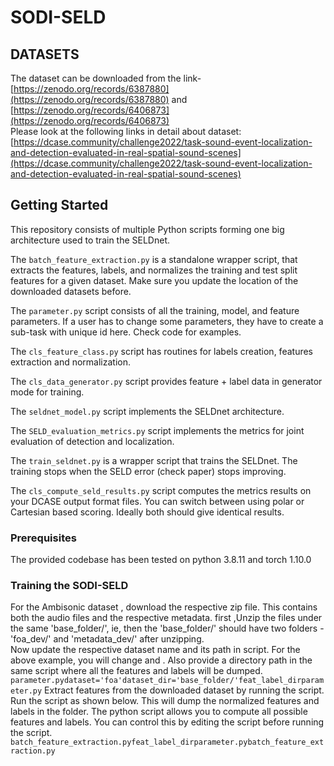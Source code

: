 # SODI-SELD
## DATASETS
The dataset can be downloaded from the link-[https://zenodo.org/records/6387880](https://zenodo.org/records/6387880) and [https://zenodo.org/records/6406873](https://zenodo.org/records/6406873)  
Please look at the following links in detail about dataset:[https://dcase.community/challenge2022/task-sound-event-localization-and-detection-evaluated-in-real-spatial-sound-scenes](https://dcase.community/challenge2022/task-sound-event-localization-and-detection-evaluated-in-real-spatial-sound-scenes)
## Getting Started
This repository consists of multiple Python scripts forming one big architecture used to train the SELDnet.
  
  The `batch_feature_extraction.py` is a standalone wrapper script, that extracts the features, labels, and normalizes the training and test split features for a given dataset. Make sure you update the location of the downloaded datasets before.
  
  The `parameter.py` script consists of all the training, model, and feature parameters. If a user has to change some parameters, they have to create a sub-task with unique id here. Check code for examples.
  
  The `cls_feature_class.py` script has routines for labels creation, features extraction and normalization.
  
  The `cls_data_generator.py` script provides feature + label data in generator mode for training.
  
  The `seldnet_model.py` script implements the SELDnet architecture.
  
  The `SELD_evaluation_metrics.py` script implements the metrics for joint evaluation of detection and localization.
  
  The `train_seldnet.py` is a wrapper script that trains the SELDnet. The training stops when the SELD error (check paper) stops improving.
  
  The `cls_compute_seld_results.py` script computes the metrics results on your DCASE output format files. You can switch between using polar or Cartesian based scoring. Ideally both should give identical results.    
 ### Prerequisites
 The provided codebase has been tested on python 3.8.11 and torch 1.10.0  
 ### Training the SODI-SELD  
 For the  Ambisonic dataset , download the respective zip file. This contains both the audio files and the respective metadata. first ,Unzip the files under the same 'base_folder/', ie,  then the 'base_folder/' should have two folders - 'foa_dev/' and 'metadata_dev/' after unzipping.  
 Now update the respective dataset name and its path in script. For the above example, you will change and . Also provide a directory path in the same script where all the features and labels will be dumped. `parameter.pydataset='foa'dataset_dir='base_folder/'feat_label_dirparameter.py`
 Extract features from the downloaded dataset by running the script. Run the script as shown below. This will dump the normalized features and labels in the folder. The python script allows you to compute all possible features and labels. You can control this by editing the script before running the script. `batch_feature_extraction.pyfeat_label_dirparameter.pybatch_feature_extraction.py`
